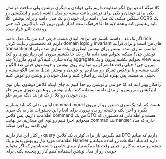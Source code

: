 کلا میگه که دو نوع الگو متفاوت داریم یکی خواندن و دیگری نوشتن. 
ولی ساخت دو مدل یکی برای خوندن و یکی برای نوشتن باعث میشه دو مدل داشته باشیم و اپلیکیشن رو سنگین میکنه. یک مدل دامنه برای خوندن و یک مدل دامنه و برای نوشتن. کلا CQRS یک فرهنگ است که از پایین ترین لایه تا بالاترین لایه حتی UI باید رعایتش کنه و همه لایه ها رو تحت تاثیر قرار میده. 

اگر یک مدل داشته باشیم چه ایرادی اتفاق میفته. فرض کنید من یک مدل دامنه rich داریم که تخصصش رعایت کردن domain logic و invariant های من است و برای فرآیند transactional مناسب سازی شده. بیشتر برای نوشتن اینطوری پیاده سازی شده ولی نوشتن چی؟
ممکنه بخوایم همه داده ها رو یک جا بکشیم بیرون. این ریپازیتوری رو کجا پیاده سازی کنیم؟تو کدوم ماژول؟ چند aggregate بخوایم بکشیم بیرون و یک view بدیم بیرون چی؟
خیلی وقت ها تمرکز رو میذاریم روی نوشتن و خوندنمون خیلی ضد الگو و کثیف میشه و یا برعکس تمرکز رو میذاریم رو خوندن و نوشتن تبدیل به ضد الگو میشه و خیلی بد میشه. 
پس بهتره فرآیند رو اصلاح کنیم و مدل خوندن و نوشتن رو عوض کنیم. 

راهکار بهتر اینه که کلا خواندن و نوشتن رو جدا کنیم به جای اینکه کلا هر دوشون بیان توی اپلیکیشن سرویس و از مدل دامنه استفاده کنند بیایم نوشتن رو همین طوری ببریم جلو ولی خوندن رو کلا از یک فرآیند دیگه ببریم جلو. 

اولین مدلی که باید بسازیم commad model هست که باید یک سری دستور رو از بیرون بگیره و اجرا بکنه و نتیجه رو بده بیرون. برای انجام این دستورات نیاز به یک سری اطلاعات داریم. پس کلاس command من یک DTO هست و اطلاعاتی که دستوری که میخوایم اجرا کنیم رو توی این میذاریم. در نهایت commad یک handler داره که میاد اون کامند رو اجرا میکنه. 

در کنار این نیاز داریم query هم بگیریم. باز برای کوئری یک کلاس DTO داریم که میایم اطلاعات مورد نیاز رو بهش بدیم و یک Handler داره که میاد اطلاعات رو اماده میکنه و نتیجه رو میده به کاربر. خیلی وقت ها ممکنه نیاز مندی خاصی داشته باشیم که اگر بخوایم خوندن رو از مدل نوشتن استفاده کنیم کار رو پیچیده بکنه. برای